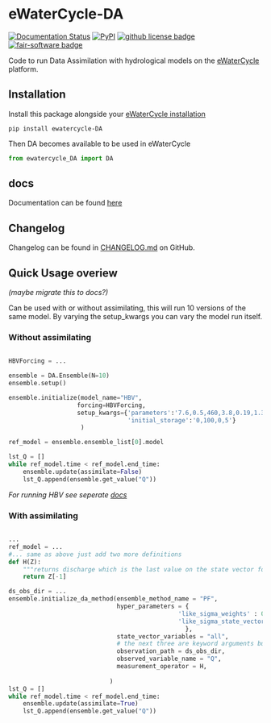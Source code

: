 # eWaterCycle-DA
<!-- [![Python package](https://github.com/Daafip/ewatercycle-hbv/actions/workflows/test.yml/badge.svg?branch=main)](https://github.com/Daafip/ewatercycle-hbv/actions/workflows/test.yml) -->
[![Documentation Status](https://readthedocs.org/projects/ewatercycle-da/badge/?version=latest)](https://ewatercycle-da.readthedocs.io/en/latest/?badge=latest)
[![PyPI](https://img.shields.io/pypi/v/ewatercycle-DA)](https://pypi.org/project/ewatercycle-DA/)
[![github license badge](https://img.shields.io/github/license/Daafip/ewatercycle-DA)](https://github.com/Daafip/ewatercycle-DA)
[![fair-software badge](https://img.shields.io/badge/fair--software.eu-%E2%97%8F%20%20%E2%97%8F%20%20%E2%97%8F%20%20%E2%97%8B%20%20%E2%97%8B-yellow)](https://fair-software.eu)




Code to run Data Assimilation with hydrological models on the [eWaterCycle](https://github.com/eWaterCycle/ewatercycle) platform. 

## Installation
Install this package alongside your [eWaterCycle installation](https://github.com/eWaterCycle/ewatercycle/blob/main/README.md#install)

```console
pip install ewatercycle-DA
```

Then DA becomes available to be used in eWaterCycle

```python
from ewatercycle_DA import DA

```


## docs
Documentation can be found [here](https://ewatercycle-da.readthedocs.io/en/latest/)

## Changelog
Changelog can be found in [CHANGELOG.md](https://github.com/Daafip/ewatercycle-da/blob/main/CHANGELOG.md) on GitHub. 

## Quick Usage overiew
_(maybe migrate this to docs?)_

Can be used with or without assimilating, this will run 10 versions of the same model.
By varying the setup_kwargs you can vary the model run itself.

### Without assimilating
```py

HBVForcing = ...

ensemble = DA.Ensemble(N=10)
ensemble.setup()

ensemble.initialize(model_name="HBV",
                   forcing=HBVForcing,
                   setup_kwargs={'parameters':'7.6,0.5,460,3.8,0.19,1.3,0.082,0.0061',
                                 'initial_storage':'0,100,0,5'}
                    )

ref_model = ensemble.ensemble_list[0].model

lst_Q = []
while ref_model.time < ref_model.end_time:
    ensemble.update(assimilate=False)
    lst_Q.append(ensemble.get_value("Q"))
```
_For running HBV see seperate [docs](https://github.com/Daafip/ewatercycle-hbv)_
### With assimilating

```py

...
ref_model = ...
#... same as above just add two more definitions
def H(Z):
    """returns discharge which is the last value on the state vector for HBV"""
    return Z[-1] 

ds_obs_dir = ...
ensemble.initialize_da_method(ensemble_method_name = "PF", 
                              hyper_parameters = {
                                               'like_sigma_weights' : 0.05,
                                               'like_sigma_state_vector' : 0.01,
                                                 },
                              state_vector_variables = "all", 
                              # the next three are keyword arguments but are needed:
                              observation_path = ds_obs_dir,
                              observed_variable_name = "Q",
                              measurement_operator = H, 
                           
                            )
lst_Q = []
while ref_model.time < ref_model.end_time:
    ensemble.update(assimilate=True)
    lst_Q.append(ensemble.get_value("Q"))

```